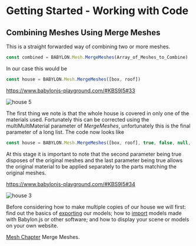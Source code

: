 # Getting Started - Working with Code
## Combining Meshes Using Merge Meshes
This is a straight forwarded way of combining two or more meshes.

```javascript
const combined = BABYLON.Mesh.MergeMeshes(Array_of_Meshes_to_Combine)
```
In our case this would be
```javascript
const house = BABYLON.Mesh.MergeMeshes([box, roof])
```
https://www.babylonjs-playground.com/#KBS9I5#33

![house 5](/img/getstarted/house5.png)

The first thing we note is that the whole house is covered in only one of the materials used. Fortunately this can be corrected using the multiMultiMaterial parameter of *MergeMeshes*, unfortunately this is the final parameter of a long list. The code now looks like
```javascript
const house = BABYLON.Mesh.MergeMeshes([box, roof], true, false, null, false, true);
```
At this stage it is important to note that the second parameter being true disposes of the original meshes and the last parameter being true allows the original material to be applied separately to the parts matching the original meshes.

https://www.babylonjs-playground.com/#KBS9I5#34

![house 3](/img/getstarted/house3.png)

Before considering how to make multiple copies of our house we will first: find out the basics of [exporting]() our models; how to [import]() models made with Babylon.js or other software; and how to display your scene or models on your own website.

[Mesh Chapter](/how_to/how_to_merge_meshes) Merge Meshes.

